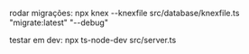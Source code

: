 rodar migrações:
    npx knex --knexfile src/database/knexfile.ts "migrate:latest" "--debug"

testar em dev:
    npx ts-node-dev src/server.ts